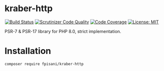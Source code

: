 # kraber-http
<div align="center">

[![Build Status](https://travis-ci.com/f-pisani/kraber-http.svg?branch=main)](https://travis-ci.com/f-pisani/kraber-http)
[![Scrutinizer Code Quality](https://scrutinizer-ci.com/g/f-pisani/kraber-http/badges/quality-score.png?b=main)](https://scrutinizer-ci.com/g/f-pisani/kraber-http/?branch=main)
[![Code Coverage](https://scrutinizer-ci.com/g/f-pisani/kraber-http/badges/coverage.png?b=main)](https://scrutinizer-ci.com/g/f-pisani/kraber-http/?branch=main)
[![License: MIT](https://img.shields.io/badge/License-MIT-yellow.svg)](https://opensource.org/licenses/MIT)

</div>

PSR-7 & PSR-17 library for PHP 8.0, strict implementation.

# Installation
```bash
composer require fpisani/kraber-http
```

